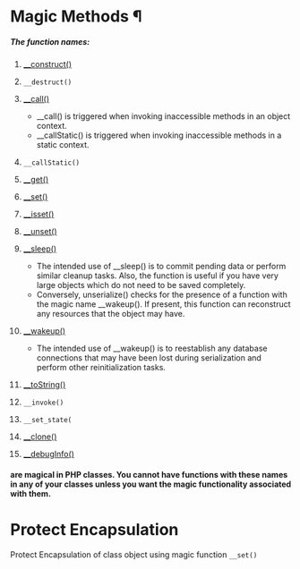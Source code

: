 # Magic Methods ¶
##### The function names:
1. [__construct()](https://github.com/mharoot/magic-functions/blob/master/connection.php)
2. `__destruct()`
3. [__call()](https://github.com/mharoot/magic-functions/blob/master/call.php)
    - __call() is triggered when invoking inaccessible methods in an object context.
    - __callStatic() is triggered when invoking inaccessible methods in a static context.
4. `__callStatic()`
5. [__get()](https://github.com/mharoot/magic-functions/blob/master/propertyTest.php)
6. [__set()](https://github.com/mharoot/magic-functions/blob/master/set.php)
7. [__isset()](https://github.com/mharoot/magic-functions/blob/master/propertyTest.php)
8. [__unset()](https://github.com/mharoot/magic-functions/blob/master/propertyTest.php)
9. [__sleep()](https://github.com/mharoot/magic-functions/blob/master/connection.php)
    - The intended use of __sleep() is to commit pending data or perform similar cleanup tasks. Also, the function is useful if you have very large objects which do not need to be saved completely.
    - Conversely, unserialize() checks for the presence of a function with the magic name __wakeup(). If present, this function can reconstruct any resources that the object may have.
    
10. [__wakeup()](https://github.com/mharoot/magic-functions/blob/master/connection.php)
    - The intended use of __wakeup() is to reestablish any database connections that may have been lost during serialization and perform other reinitialization tasks.
11. [__toString()](https://github.com/mharoot/magic-functions/blob/master/toString.php)
12. `__invoke()`
13. `__set_state(` 
14. [__clone()](https://github.com/mharoot/magic-functions/blob/master/clone.php)
15. [__debugInfo()](https://github.com/mharoot/magic-functions/blob/master/debug.php)
#### are magical in PHP classes. You cannot have functions with these names in any of your classes unless you want the magic functionality associated with them.


# Protect Encapsulation
Protect Encapsulation of class object using magic function `__set()`